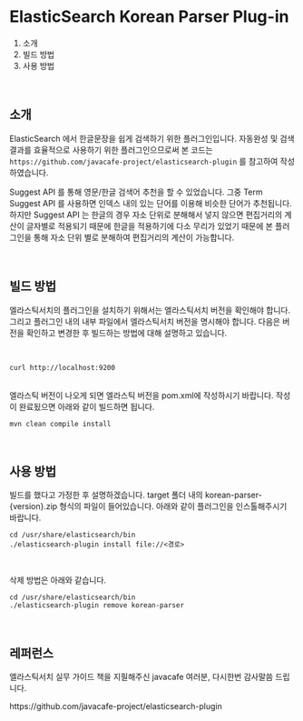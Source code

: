 # ElasticSearch Korean Parser Plug-in

1. 소개
2. 빌드 방법
3. 사용 방법

<br>

## 소개

<p>ElasticSearch 에서 한글문장을 쉽게 검색하기 위한 플러그인입니다. 자동완성 및 검색결과를 효율적으로 사용하기 위한 플러그인으므로써 본 코드는 <code>https://github.com/javacafe-project/elasticsearch-plugin</code> 를 참고하여 작성하였습니다. <br>

Suggest API 를 통해 영문/한글 검색어 추천을 할 수 있었습니다. 그중 Term Suggest API 를 사용하면 인덱스 내의 있는 단어를 이용해 비슷한 단어가 추천됩니다. 하지만 Suggest API 는 한글의 경우 자소 단위로 분해해서 넣지 않으면 편집거리의 계산이 글자별로 적용되기 때문에 한글을 적용하기에 다소 무리가 있었기 때문에 본 플러그인을 통해 자소 단위 별로 분해하여 편집거리의 계산이 가능합니다. </p>

<br>

## 빌드 방법

엘라스틱서치의 플러그인을 설치하기 위해서는 엘라스틱서치 버전을 확인해야 합니다. 그리고 플러그인 내의 내부 파일에서 엘라스틱서치 버전을 명시해야 합니다. 다음은 버전을 확인하고 변경한 후 빌드하는 방법에 대해 설명하고 있습니다.

<br>

```
curl http://localhost:9200
```

<br>
엘라스틱 버전이 나오게 되면 엘라스틱 버전을 pom.xml에 작성하시기 바랍니다. 작성이 완료됬으면 아래와 같이 빌드하면 됩니다.

```
mvn clean compile install
```

<br>

## 사용 방법

<p> 빌드를 했다고 가정한 후 설명하겠습니다. target 폴더 내의 korean-parser-{version}.zip 형식의 파일이 들어있습니다. 아래와 같이 플러그인을 인스톨해주시기 바랍니다.</p>

```
cd /usr/share/elasticsearch/bin
./elasticsearch-plugin install file://<경로>
```

<br>

삭제 방법은 아래와 같습니다.

```
cd /usr/share/elasticsearch/bin
./elasticsearch-plugin remove korean-parser
```

<br>

## 레퍼런스

엘라스틱서치 실무 가이드 책을 지필해주신 javacafe 여러분, 다시한번 감사말씀 드립니다.

<p>https://github.com/javacafe-project/elasticsearch-plugin</p>
